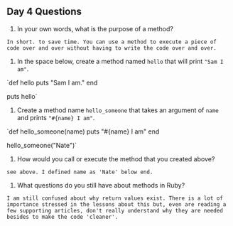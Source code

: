 ## Day 4 Questions

1. In your own words, what is the purpose of a method?

`In short. to save time. You can use a method to execute a piece of code over and over
without having to write the code over and over.`

1. In the space below, create a method named `hello` that will print `"Sam I am"`.

`def hello
  puts "Sam I am."
end

puts hello`

1. Create a method name `hello_someone` that takes an argument of `name` and prints `"#{name} I am"`.

`def hello_someone(name)
  puts "#{name} I am"
end

hello_someone("Nate")`

1. How would you call or execute the method that you created above?

`see above. I defined name as 'Nate' below end.`

1. What questions do you still have about methods in Ruby?

`I am still confused about why return values exist. There is a lot of importance stressed
in the lessons about this but, even are reading a few supporting articles, don't
really understand why they are needed besides to make the code 'cleaner'.`
